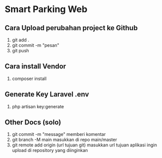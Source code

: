 # Smart Parking Web 

## Cara Upload perubahan project ke Github
1. git add .
2. git commit -m "pesan"
3. git push

## Cara install Vendor
1. composer install

## Generate Key Laravel .env
1. php artisan key:generate

## Other Docs (solo)
1. git commit -m "message" memberi komentar
2. git branch -M main masukkan di repo main/master
3. git remote add origin (url tujuan git) masukkan url tujuan aplikasi ingin upload di repository yang diinginkan
